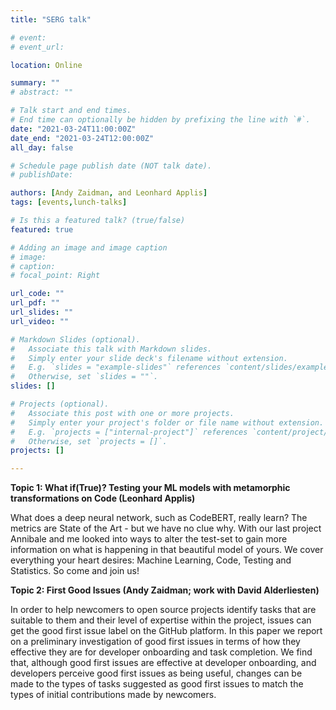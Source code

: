 ```yaml
---
title: "SERG talk"

# event: 
# event_url: 

location: Online

summary: ""
# abstract: ""

# Talk start and end times.
# End time can optionally be hidden by prefixing the line with `#`.
date: "2021-03-24T11:00:00Z"
date_end: "2021-03-24T12:00:00Z"
all_day: false

# Schedule page publish date (NOT talk date).
# publishDate:

authors: [Andy Zaidman, and Leonhard Applis]
tags: [events,lunch-talks]

# Is this a featured talk? (true/false)
featured: true

# Adding an image and image caption
# image:
# caption: 
# focal_point: Right

url_code: ""
url_pdf: ""
url_slides: ""
url_video: ""

# Markdown Slides (optional).
#   Associate this talk with Markdown slides.
#   Simply enter your slide deck's filename without extension.
#   E.g. `slides = "example-slides"` references `content/slides/example-slides.md`.
#   Otherwise, set `slides = ""`.
slides: []

# Projects (optional).
#   Associate this post with one or more projects.
#   Simply enter your project's folder or file name without extension.
#   E.g. `projects = ["internal-project"]` references `content/project/deep-learning/index.md`.
#   Otherwise, set `projects = []`.
projects: []

---
```



**Topic 1: What if(True)? Testing your ML models with metamorphic transformations on Code (Leonhard Applis)**

What does a deep neural network, such as CodeBERT, really learn? The metrics are State of the Art - but we have no clue why. 
With our last project Annibale and me looked into ways to alter the test-set to gain more information on what is happening in that beautiful model of yours. 
We cover everything your heart desires: Machine Learning, Code, Testing and Statistics. So come and join us!

**Topic 2: First Good Issues (Andy Zaidman; work with David Alderliesten)**

In order to help newcomers to open source projects identify tasks that are suitable to them and their level of expertise within the project, issues can get the good first issue label on the GitHub platform. In this paper we report on a preliminary investigation of good first issues in terms of how they effective they are for developer onboarding and task completion. We find that, although good first issues are effective at developer onboarding, and developers perceive good first issues as being useful, changes can be made to the types of tasks suggested as good first issues to match the types of initial contributions made by newcomers.







